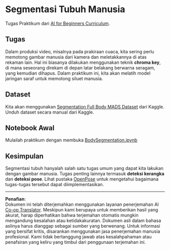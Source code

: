 <!--
CO_OP_TRANSLATOR_METADATA:
{
  "original_hash": "365f0decfe0f47b460bbde8227c5009d",
  "translation_date": "2025-08-29T12:27:19+00:00",
  "source_file": "lessons/4-ComputerVision/12-Segmentation/lab/README.md",
  "language_code": "id"
}
-->
# Segmentasi Tubuh Manusia

Tugas Praktikum dari [AI for Beginners Curriculum](https://github.com/microsoft/ai-for-beginners).

## Tugas

Dalam produksi video, misalnya pada prakiraan cuaca, kita sering perlu memotong gambar manusia dari kamera dan meletakkannya di atas rekaman lain. Hal ini biasanya dilakukan menggunakan teknik **chroma key**, di mana seseorang direkam di depan latar belakang berwarna seragam, yang kemudian dihapus. Dalam praktikum ini, kita akan melatih model jaringan saraf untuk memotong siluet manusia.

## Dataset

Kita akan menggunakan [Segmentation Full Body MADS Dataset](https://www.kaggle.com/datasets/tapakah68/segmentation-full-body-mads-dataset) dari Kaggle. Unduh dataset secara manual dari Kaggle.

## Notebook Awal

Mulailah praktikum dengan membuka [BodySegmentation.ipynb](BodySegmentation.ipynb)

## Kesimpulan

Segmentasi tubuh hanyalah salah satu tugas umum yang dapat kita lakukan dengan gambar manusia. Tugas penting lainnya termasuk **deteksi kerangka** dan **deteksi pose**. Lihat pustaka [OpenPose](https://github.com/CMU-Perceptual-Computing-Lab/openpose) untuk mengetahui bagaimana tugas-tugas tersebut dapat diimplementasikan.

---

**Penafian**:  
Dokumen ini telah diterjemahkan menggunakan layanan penerjemahan AI [Co-op Translator](https://github.com/Azure/co-op-translator). Meskipun kami berupaya untuk memberikan hasil yang akurat, harap diperhatikan bahwa terjemahan otomatis mungkin mengandung kesalahan atau ketidakakuratan. Dokumen asli dalam bahasa aslinya harus dianggap sebagai sumber yang berwenang. Untuk informasi yang bersifat kritis, disarankan menggunakan jasa penerjemahan manusia profesional. Kami tidak bertanggung jawab atas kesalahpahaman atau penafsiran yang keliru yang timbul dari penggunaan terjemahan ini.
